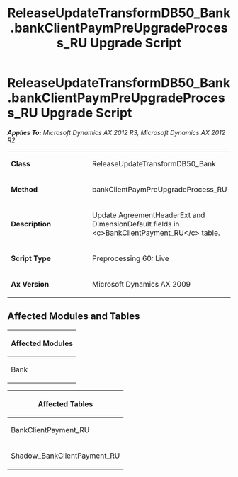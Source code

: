 ﻿---
title: ReleaseUpdateTransformDB50_Bank.bankClientPaymPreUpgradeProcess_RU Upgrade Script
TOCTitle: ReleaseUpdateTransformDB50_Bank.bankClientPaymPreUpgradeProcess_RU Upgrade Script
ms:assetid: 83c9aef1-38cd-b450-5f00-60e032f77049
ms:mtpsurl: https://msdn.microsoft.com/en-us/library/JJ685984(v=AX.60)
ms:contentKeyID: 49709437
ms.date: 05/18/2015
mtps_version: v=AX.60
---

# ReleaseUpdateTransformDB50\_Bank.bankClientPaymPreUpgradeProcess\_RU Upgrade Script 


_**Applies To:** Microsoft Dynamics AX 2012 R3, Microsoft Dynamics AX 2012 R2_

<table>
<colgroup>
<col style="width: 50%" />
<col style="width: 50%" />
</colgroup>
<tbody>
<tr class="odd">
<td><p><strong>Class</strong></p></td>
<td><p>ReleaseUpdateTransformDB50_Bank</p></td>
</tr>
<tr class="even">
<td><p><strong>Method</strong></p></td>
<td><p>bankClientPaymPreUpgradeProcess_RU</p></td>
</tr>
<tr class="odd">
<td><p><strong>Description</strong></p></td>
<td><p>Update AgreementHeaderExt and DimensionDefault fields in &lt;c&gt;BankClientPayment_RU&lt;/c&gt; table.</p></td>
</tr>
<tr class="even">
<td><p><strong>Script Type</strong></p></td>
<td><p>Preprocessing 60: Live</p></td>
</tr>
<tr class="odd">
<td><p><strong>Ax Version</strong></p></td>
<td><p>Microsoft Dynamics AX 2009</p></td>
</tr>
</tbody>
</table>


## Affected Modules and Tables

<table>
<colgroup>
<col style="width: 100%" />
</colgroup>
<thead>
<tr class="header">
<th><p>Affected Modules</p></th>
</tr>
</thead>
<tbody>
<tr class="odd">
<td><p>Bank</p></td>
</tr>
</tbody>
</table>


<table>
<colgroup>
<col style="width: 100%" />
</colgroup>
<thead>
<tr class="header">
<th><p>Affected Tables</p></th>
</tr>
</thead>
<tbody>
<tr class="odd">
<td><p>BankClientPayment_RU</p></td>
</tr>
<tr class="even">
<td><p>Shadow_BankClientPayment_RU</p></td>
</tr>
</tbody>
</table>

  


